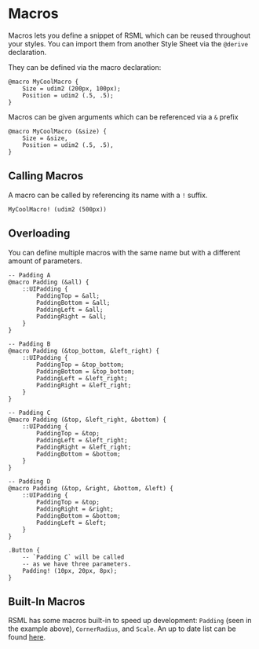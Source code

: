 # Macros
Macros lets you define a snippet of RSML which can be reused throughout your styles. You can import them from another Style Sheet via the `@derive` declaration.

They can be defined via the macro declaration:
```rsml
@macro MyCoolMacro {
    Size = udim2 (200px, 100px);
    Position = udim2 (.5, .5);
}
```

Macros can be given arguments which can be referenced via a `&` prefix
```rsml
@macro MyCoolMacro (&size) {
    Size = &size,
    Position = udim2 (.5, .5),
}
```


## Calling Macros
A macro can be called by referencing its name with a `!` suffix.

```rsml
MyCoolMacro! (udim2 (500px))
```


## Overloading
You can define multiple macros with the same name but with a different amount of parameters.

```rsml
-- Padding A
@macro Padding (&all) {
    ::UIPadding {
        PaddingTop = &all;
        PaddingBottom = &all;
        PaddingLeft = &all;
        PaddingRight = &all;
    }
}

-- Padding B
@macro Padding (&top_bottom, &left_right) {
    ::UIPadding {
        PaddingTop = &top_bottom;
        PaddingBottom = &top_bottom;
        PaddingLeft = &left_right;
        PaddingRight = &left_right;
    }
}

-- Padding C
@macro Padding (&top, &left_right, &bottom) {
    ::UIPadding {
        PaddingTop = &top;
        PaddingLeft = &left_right;
        PaddingRight = &left_right;
        PaddingBottom = &bottom;
    }
}

-- Padding D
@macro Padding (&top, &right, &bottom, &left) {
    ::UIPadding {
        PaddingTop = &top;
        PaddingRight = &right;
        PaddingBottom = &bottom;
        PaddingLeft = &left;
    }
}

.Button {
    -- `Padding C` will be called
    -- as we have three parameters.
    Padding! (10px, 20px, 8px);
}
```


## Built-In Macros
RSML has some macros built-in to speed up development: `Padding` (seen in the example above), `CornerRadius`, and `Scale`. An up to date list can be found [here](https://github.com/rbx-rsml/rsml-rust/blob/main/builtins.rsml).
